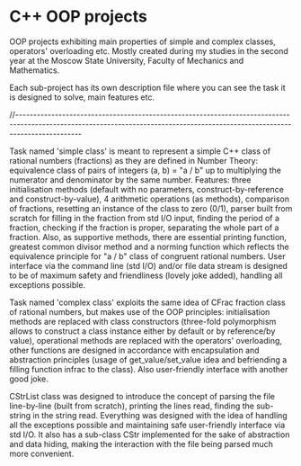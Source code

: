 # C++ OOP projects

OOP projects exhibiting main properties of simple and complex classes, operators' overloading etc. Mostly created during my studies in the second year at the Moscow State University, Faculty of Mechanics and Mathematics.

Each sub-project has its own description file where you can see the task it is designed to solve, main features etc.

//------------------------------------------------------------------------------------------------------------------------------------------------------------------------------

Task named 'simple class' is meant to represent a simple C++ class of rational numbers (fractions) as they are defined in Number Theory: equivalence class of pairs of integers (a, b) = "a / b" up to multiplying the numerator and denominator by the same number.
Features: three initialisation methods (default with no parameters, construct-by-reference and construct-by-value), 4 arithmetic operations (as methods), comparison of fractions, resetting an instance of the class to zero (0/1), parser built from scratch for filling in the fraction from std I/O input, finding the period of a fraction, checking if the fraction is proper, separating the whole part of a fraction. Also, as supportive methods, there are essential printing function, greatest common divisor method and a norming function which reflects the equivalence principle for "a / b" class of congruent rational numbers.
User interface via the command line (std I/O) and/or file data stream is designed to be of maximum safety and friendliness (lovely joke added), handling all exceptions possible.

Task named 'complex class' exploits the same idea of CFrac fraction class of rational numbers, but makes use of the OOP principles: initialisation methods are replaced with class constructors (three-fold polymorphism allows to construct a class instance either by default or by reference/by value), operational methods are replaced with the operators' overloading, other functions are designed in accordance with encapsulation and abstraction principles (usage of get_value/set_value idea and befriending a filling function infrac to the class). Also user-friendly interface with another good joke.

CStrList class was designed to introduce the concept of parsing the file line-by-line (built from scratch), printing the lines read, finding the sub-string in the string read. Everything was designed with the idea of handling all the exceptions possible and maintaining safe user-friendly interface via std I/O. It also has a sub-class CStr implemented for the sake of abstraction and data hiding, making the interaction with the file being parsed much more convenient.
